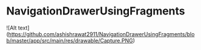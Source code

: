 # NavigationDrawerUsingFragments


![Alt text]
(https://github.com/ashishrawat2911/NavigationDrawerUsingFragments/blob/master/app/src/main/res/drawable/Capture.PNG)


